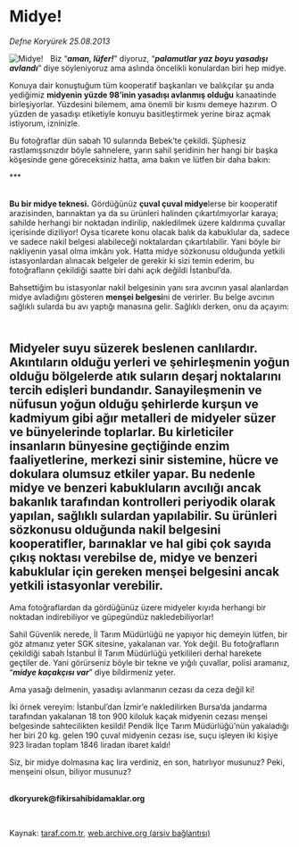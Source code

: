 # Midye!

*Defne Koryürek 25.08.2013*

<div class="yazi"><img align="left" alt="Midye!" border="0" src="http://www.taraf.com.tr/fotoraflar/makaleler/midye_5311_orijinal.jpg" style="border-right-width:10px; border-color:#FFFFFF"/><p>Biz “<b><i>aman, lüfer!</i></b>” diyoruz, “<b><i>palamutlar yaz boyu yasadışı avlandı</i></b>” diye söyleniyoruz ama aslında öncelikli konulardan biri hep midye. </p>
<p>Konuya dair konuştuğum tüm kooperatif başkanları ve balıkçılar şu anda yediğimiz <b>midyenin yüzde 98’inin yasadışı avlanmış olduğu</b> kanaatinde birleşiyorlar. Yüzdesini bilemem, ama önemli bir kısmı demeye hazırım. O yüzden de yasadışı etiketiyle konuyu basitleştirmek yerine biraz açmak istiyorum, izninizle.</p>
<p>Bu fotoğraflar dün sabah 10 sularında Bebek’te çekildi. Şüphesiz rastlamışsınızdır böyle sahnelere, yarın sahil şeridinin her hangi bir başka köşesinde gene göreceksiniz hatta, ama bakın ve lütfen bir daha bakın:</p>
<p>***<b><b></b></b></p>
<p><b><br/>Bu bir midye teknesi.</b> Gördüğünüz <b>çuval çuval midye</b>lerse bir kooperatif arazisinden, barınaktan ya da su ürünleri halinden çıkartılmıyorlar karaya; sahilde herhangi bir noktadan indirilip, nakledilmek üzere kaldırıma çuvallar içerisinde diziliyor! Oysa ticarete konu olacak balık da kabuklular da, sadece ve sadece nakil belgesi alabileceği noktalardan çıkartılabilir. Yani böyle bir nakliyenin yasal olma imkânı yok. Hatta midye sözkonusu olduğunda yetkili istasyonlardan alınacak belgeler de gerekir ki sizi temin ederim, bu fotoğrafların çekildiği saatte biri dahi açık değildi İstanbul’da. </p>
<p>Bahsettiğim bu istasyonlar nakil belgesinin yanı sıra avcının yasal alanlardan midye avladığını gösteren <b>menşei belgesi</b>ni de verirler. Bu belge avcının sağlıklı sularda bu avı yaptığı manasına gelir. Sağlıklı derken, onu da açayım:</p>
<h2><br/>Midyeler suyu süzerek beslenen canlılardır. Akıntıların olduğu yerleri ve şehirleşmenin yoğun olduğu bölgelerde atık suların deşarj noktalarını tercih edişleri bundandır. Sanayileşmenin ve nüfusun yoğun olduğu şehirlerde kurşun ve kadmiyum gibi ağır metalleri de midyeler süzer ve bünyelerinde toplarlar. Bu kirleticiler insanların bünyesine geçtiğinde enzim faaliyetlerine, merkezi sinir sistemine, hücre ve dokulara olumsuz etkiler yapar. Bu nedenle midye ve benzeri kabukluların avcılığı ancak bakanlık tarafından kontrolleri periyodik olarak yapılan, sağlıklı sulardan yapılabilir. Su ürünleri sözkonusu olduğunda nakil belgesini kooperatifler, barınaklar ve hal gibi çok sayıda çıkış noktası verebilse de, midye ve benzeri kabuklular için gereken menşei belgesini ancak yetkili istasyonlar verebilir.</h2>
<p>Ama fotoğraflardan da gördüğünüz üzere midyeler kıyıda herhangi bir noktadan indirebiliyor ve güpegündüz nakledebiliyorlar! </p>
<p>Sahil Güvenlik nerede, İl Tarım Müdürlüğü ne yapıyor hiç demeyin lütfen, bir göz atmanız yeter SGK sitesine, yakalanan var. Yok değil. Bu fotoğrafların çekildiği sabah İstanbul İl Tarım Müdürlüğü yetkilileri derhal harekete geçtiler de. Yani görürseniz böyle bir tekne ve yığılı çuvallar, polisi aramanız, “<b><i>midye kaçakçısı var</i></b>” diye bildirmeniz yeter. </p>
<p>Ama yasağı delmenin, yasadışı avlanmanın cezası da ceza değil ki!</p>
<p>İki örnek vereyim: İstanbul’dan İzmir’e nakledilirken Bursa’da jandarma tarafından yakalanan 18 ton 900 kiloluk kaçak midyenin cezası menşei belgesinde sahtecilikten kesildi! Pendik İlçe Tarım Müdürlüğü’nün yakaladığı her biri 20 kg. gelen 190 çuval midyenin cezası ise, suçu işleyen iki kişiye 923 liradan toplam 1846 liradan ibaret kaldı!</p>
<p>Siz, bir midye dolmasına kaç lira verdiniz, en son, hatırlıyor musunuz? Peki, menşeini olsun, biliyor musunuz?</p><b>
<p><br/>dkoryurek@fikirsahibidamaklar.org</p>
<p></p></b> 
</div>

Kaynak: [taraf.com.tr](http://www.taraf.com.tr:80/defne-koryurek/makale-midye.htm), [web.archive.org (arşiv bağlantısı)](http://web.archive.org/web/20130827024555/http://www.taraf.com.tr:80/defne-koryurek/makale-midye.htm)
